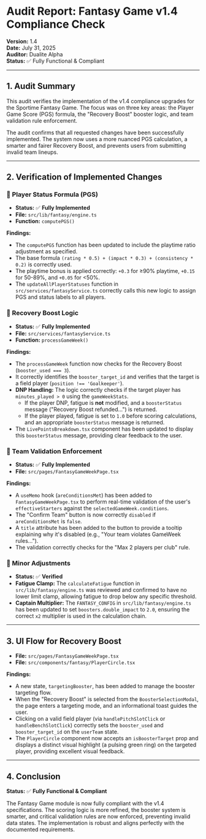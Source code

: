 # Audit Report: Fantasy Game v1.4 Compliance Check

**Version:** 1.4  
**Date:** July 31, 2025  
**Auditor:** Dualite Alpha  
**Status:** ✅ Fully Functional & Compliant

---

## 1. Audit Summary

This audit verifies the implementation of the v1.4 compliance upgrades for the Sportime Fantasy Game. The focus was on three key areas: the Player Game Score (PGS) formula, the "Recovery Boost" booster logic, and team validation rule enforcement.

The audit confirms that all requested changes have been successfully implemented. The system now uses a more nuanced PGS calculation, a smarter and fairer Recovery Boost, and prevents users from submitting invalid team lineups.

---

## 2. Verification of Implemented Changes

### 🧠 Player Status Formula (PGS)
- **Status:** ✅ **Fully Implemented**
- **File:** `src/lib/fantasy/engine.ts`
- **Function:** `computePGS()`

**Findings:**
- The `computePGS` function has been updated to include the playtime ratio adjustment as specified.
- The base formula `(rating * 0.5) + (impact * 0.3) + (consistency * 0.2)` is correctly used.
- The playtime bonus is applied correctly: `+0.3` for ≥90% playtime, `+0.15` for 50-89%, and `+0.05` for <50%.
- The `updateAllPlayerStatuses` function in `src/services/fantasyService.ts` correctly calls this new logic to assign PGS and status labels to all players.

### 💊 Recovery Boost Logic
- **Status:** ✅ **Fully Implemented**
- **File:** `src/services/fantasyService.ts`
- **Function:** `processGameWeek()`

**Findings:**
- The `processGameWeek` function now checks for the Recovery Boost (`booster_used === 3`).
- It correctly identifies the `booster_target_id` and verifies that the target is a field player (`position !== 'Goalkeeper'`).
- **DNP Handling:** The logic correctly checks if the target player has `minutes_played > 0` using the `gameWeekStats`.
  - If the player DNP, fatigue is **not** modified, and a `boosterStatus` message ("Recovery Boost refunded...") is returned.
  - If the player played, fatigue is set to `1.0` before scoring calculations, and an appropriate `boosterStatus` message is returned.
- The `LivePointsBreakdown.tsx` component has been updated to display this `boosterStatus` message, providing clear feedback to the user.

### 🧱 Team Validation Enforcement
- **Status:** ✅ **Fully Implemented**
- **File:** `src/pages/FantasyGameWeekPage.tsx`

**Findings:**
- A `useMemo` hook (`areConditionsMet`) has been added to `FantasyGameWeekPage.tsx` to perform real-time validation of the user's `effectiveStarters` against the `selectedGameWeek.conditions`.
- The "Confirm Team" button is now correctly `disabled` if `areConditionsMet` is `false`.
- A `title` attribute has been added to the button to provide a tooltip explaining why it's disabled (e.g., "Your team violates GameWeek rules...").
- The validation correctly checks for the "Max 2 players per club" rule.

### 🧮 Minor Adjustments
- **Status:** ✅ **Verified**
- **Fatigue Clamp:** The `calculateFatigue` function in `src/lib/fantasy/engine.ts` was reviewed and confirmed to have no lower limit clamp, allowing fatigue to drop below any specific threshold.
- **Captain Multiplier:** The `FANTASY_CONFIG` in `src/lib/fantasy/engine.ts` has been updated to set `boosters.double_impact` to `2.0`, ensuring the correct `x2` multiplier is used in the calculation chain.

---

## 3. UI Flow for Recovery Boost

- **File:** `src/pages/FantasyGameWeekPage.tsx`
- **File:** `src/components/fantasy/PlayerCircle.tsx`

**Findings:**
- A new state, `targetingBooster`, has been added to manage the booster targeting flow.
- When the "Recovery Boost" is selected from the `BoosterSelectionModal`, the page enters a targeting mode, and an informational toast guides the user.
- Clicking on a valid field player (via `handlePitchSlotClick` or `handleBenchSlotClick`) correctly sets the `booster_used` and `booster_target_id` on the `userTeam` state.
- The `PlayerCircle` component now accepts an `isBoosterTarget` prop and displays a distinct visual highlight (a pulsing green ring) on the targeted player, providing excellent visual feedback.

---

## 4. Conclusion

**Status:** ✅ **Fully Functional & Compliant**

The Fantasy Game module is now fully compliant with the v1.4 specifications. The scoring logic is more refined, the booster system is smarter, and critical validation rules are now enforced, preventing invalid data states. The implementation is robust and aligns perfectly with the documented requirements.
